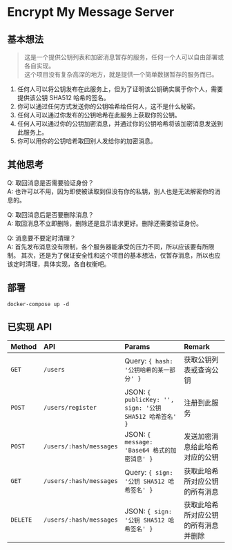# Encrypt My Message Server

## 基本想法
> 这是一个提供公钥列表和加密消息暂存的服务，任何一个人可以自由部署或各自实现。  
> 这个项目没有复杂高深的地方，就是提供一个简单数据暂存的服务而已。
1. 任何人可以将公钥发布在此服务上，但为了证明该公钥确实属于你个人，需要提供该公钥 SHA512 哈希的签名。  
2. 你可以通过任何方式发送你的公钥哈希给任何人，这不是什么秘密。
3. 任何人可以通过你发布的公钥哈希在此服务上获取你的公钥。
4. 任何人可以通过你的公钥加密消息，并通过你的公钥哈希将该加密消息发送到此服务上。
5. 你可以用你的公钥哈希取回别人发给你的加密消息。

## 其他思考
Q: 取回消息是否需要验证身份？  
A: 也许可以不用，因为即使被读取到但没有你的私钥，别人也是无法解密你的消息的。  

Q: 取回消息后是否要删除消息？  
A: 取回消息不立即删除，删除还是显示请求更好。删除还需要验证身份。  

Q: 消息要不要定时清理？  
A: 首先发布消息没有限制，各个服务器能承受的压力不同，所以应该要有所限制。
其次，还是为了保证安全性和这个项目的基本想法，仅暂存消息，所以也应该定时清理，具体实现，各自权衡吧。

## 部署

`docker-compose up -d`

## 已实现 API

|   Method   |        API        |   Params   |   Remark   |
| :--- | :--- | :--- | :--- |
| `GET` | `/users` | Query: `{ hash: '公钥哈希的某一部分' }` | 获取公钥列表或查询公钥 |
| `POST` | `/users/register` | JSON: `{ publicKey: '', sign: '公钥 SHA512 哈希签名' }` | 注册到此服务 |
| `POST` | `/users/:hash/messages` | JSON: `{ message: 'Base64 格式的加密消息' }` | 发送加密消息给此哈希对应的公钥 |
| `GET` | `/users/:hash/messages` | Query: `{ sign: '公钥 SHA512 哈希签名' }` | 获取此哈希所对应公钥的所有消息 |
| `DELETE` | `/users/:hash/messages` | JSON: `{ sign: '公钥 SHA512 哈希签名' }` | 获取此哈希所对应公钥的所有消息并删除 |

